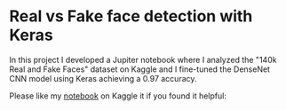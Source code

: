 # Real vs Fake face detection with Keras

In this project I developed a Jupiter notebook where I analyzed the "140k Real and Fake Faces" dataset on Kaggle and I fine-tuned the DenseNet CNN model using Keras achieving a 0.97 accuracy. 

Please like my [notebook](https://www.kaggle.com/code/nicoladisabato/fake-face-detection-with-keras-accuracy-0-97) on Kaggle it if you found it helpful: 
